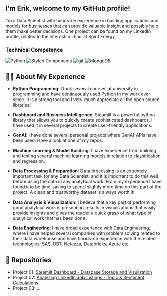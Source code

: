 ## I'm Erik, welcome to my GitHub profile! 
I'm a Data Scientist with hands-on experience in building applications and models for businesses that can provide valuable insight and possibly help them make better decisions. One project can be found on my LinkedIn profile, related to the internship I had at Spirit Energy. 

<h3>Technical Competence</h3>
<p>
  <img alt="Python" src="https://img.shields.io/badge/python-3670A0?style=for-the-badge&logo=python&logoColor=ffdd54" />  
  <img alt="Styled Components" src="https://img.shields.io/badge/-Styled_Components-db7092?style=flat-square&logo=styled-components&logoColor=white" />
  <img alt="git" src="https://img.shields.io/badge/-Git-F05032?style=flat-square&logo=git&logoColor=white" />
  <img alt="MongoDB" src="https://img.shields.io/badge/-MongoDB-13aa52?style=flat-square&logo=mongodb&logoColor=white" />
</p>


## 🧑‍💻 About My Experience 

- **Python Programming**: I took several courses at university in programming and have continuously used Python in my work ever since. It is a strong tool and I very much appreciate all the open source libraries!
  
- **Dashboard and Business Intelligence**: Steamlit is a powerful python library that allows you to quickly create sophisticated dashboards. I have used it in several projects to create user-friendly applications. 
  
- **GenAI**: I have done several personal projects where GenAI-APIs have been used. Have a look at one of my repos. 
  
- **Machine Learning & Model Building**: I have experience from building and testing several machine learning models in relation to classification and regression. 
  
- **Data Processing & Preparation**: Data processing is an extremely important task for any Data Scientist, and it is important to do this well before using the data in any analytical work. From my experience I have found it to be time-saving to spend slightly more time on this part of the project. A clean and trustworthy dataset is always worth it!
  
- **Data Analysis & Visualization**: I believe that a key part of performing good analytical work is presenting results in visualizations that easily provide insights and gives the reader a quick grasp of what type of analytical work that has been done.
  
- **Data Engineering**: I have broad experience with Data Engineering, where I have helped several companies with problem solving related to their data warehouse and have hands-on experience with the related technologies: SAS, DBT, Netezza, Databricks, Azure etc. 

## 📂 Repositories

- Project 01: [Steamlit Dashboard - Database Storage and Visulization](https://github.com/Er-F/01_Project_GenAI)
- Project 02: [Analyzing LinkedIn Job Listings - Topic & Sentiment Calculations](https://github.com/Er-F/02_Project_Analysis)
- Project 03: ... 

<!--- (Un Comment When You have projects to showcase 
<> ## 🚀 Other Projects
<> In addition to my GitHub repositories, I've worked on several other projects:
-->


